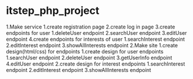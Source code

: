 # itstep_php_project

1.Make service
    1.create registration page
    2.create log in page
    3.create endpoints for user
        1.deleteUser endpoint
        2.searchUser endpoint
        3.editUser endpoint
    4.create endpoints for interests of user
        1.searchInterest endpoint
        2.editInterest endpoint 
        3.showAllInterests endpoint
2.Make site
    1.create design(html/css) for endpoints
        1.create design for user endpoints
            1.searchUser endpoint
            2.deleteUser endpoint
            3.getUserInfo endpoint
            4.editUser endpoint
        2.create design for interest endpoints
            1.searchInterest endpoint
            2.editInterest endpoint
            3.showAllInterests endpoint